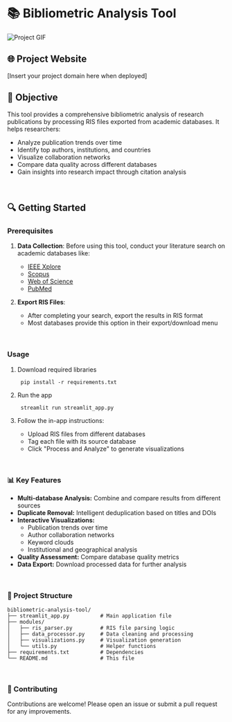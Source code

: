 # 📚 Bibliometric Analysis Tool

![Project GIF](placeholder_gif.gif) 

## 🌐 Project Website
[Insert your project domain here when deployed] 
<br>

## 🎯 Objective
This tool provides a comprehensive bibliometric analysis of research publications by processing RIS files exported from academic databases. It helps researchers:
- Analyze publication trends over time
- Identify top authors, institutions, and countries
- Visualize collaboration networks
- Compare data quality across different databases
- Gain insights into research impact through citation analysis
<br>

## 🔍 Getting Started

### Prerequisites
1. **Data Collection**: Before using this tool, conduct your literature search on academic databases like:
   - [IEEE Xplore](https://ieeexplore.ieee.org/)
   - [Scopus](https://www.scopus.com/)
   - [Web of Science](https://www.webofscience.com/)
   - [PubMed](https://pubmed.ncbi.nlm.nih.gov/)
   
2. **Export RIS Files**: 
   - After completing your search, export the results in RIS format
   - Most databases provide this option in their export/download menu
<br>

### Usage
1. Download required libraries
   ```
    pip install -r requirements.txt
   ```
2. Run the app

   ```
    streamlit run streamlit_app.py
   ```
3. Follow the in-app instructions:

   - Upload RIS files from different databases
   - Tag each file with its source database
   - Click "Process and Analyze" to generate visualizations
<br>

### 📊 Key Features

- **Multi-database Analysis:** Combine and compare results from different sources
- **Duplicate Removal:** Intelligent deduplication based on titles and DOIs
- **Interactive Visualizations:**
   - Publication trends over time
   - Author collaboration networks
   - Keyword clouds
   - Institutional and geographical analysis
- **Quality Assessment:** Compare database quality metrics
- **Data Export:** Download processed data for further analysis
<br>

### 📂 Project Structure
```
bibliometric-analysis-tool/
├── streamlit_app.py          # Main application file
├── modules/
│   ├── ris_parser.py         # RIS file parsing logic
│   ├── data_processor.py     # Data cleaning and processing
│   ├── visualizations.py     # Visualization generation
│   └── utils.py              # Helper functions
├── requirements.txt          # Dependencies
└── README.md                 # This file
```

<br>

### 🤝 Contributing
Contributions are welcome! Please open an issue or submit a pull request for any improvements.

